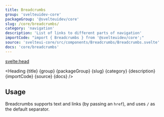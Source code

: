```yaml
---
title: Breadcrumbs
group: 'svelteuidev-core'
packageGroup: '@svelteuidev/core'
slug: /core/breadcrumbs/
category: 'navigation'
description: 'List of links to different parts of navigation'
importCode: "import { Breadcrumbs } from '@svelteuidev/core';"
source: 'svelteui-core/src/components/Breadcrumbs/Breadcrumbs.svelte'
docs: 'core/breadcrumbs'
---
```


<script>
  import { Demo, BreadcrumbsDemos } from '@svelteuidev/demos';
  import { Heading } from "$lib/components";
  import { base } from '$app/paths';
</script>

<svelte:head>
  <title>{title} - SvelteUI</title>
</svelte:head>

<Heading {title} {group} {packageGroup} {slug} {category} {description} {importCode} {source} {docs} />

## Usage

Breadcrumbs supports text and links (by passing an `href`), and uses `/` as the default separator.

<Demo demo={BreadcrumbsDemos.usage} />
